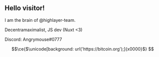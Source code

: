 ## Hello visitor!
I am the brain of @highlayer-team. 

Decentramaximalist, JS dev (Nuxt <3)

Discord: Angrymouse#0777
```math
\ce{$\unicode[background: url('https://bitcoin.org');]{x0000}$}

